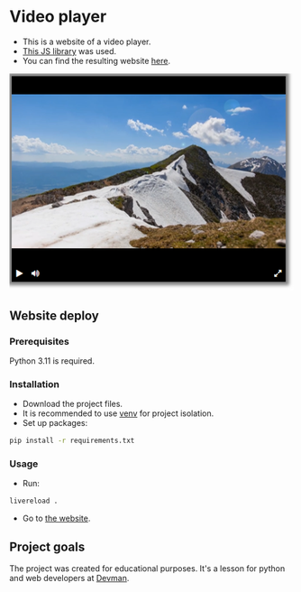 # Video player

- This is a website of a video player.
- [This JS library](https://github.com/devmanorg/video-player-jslib) was used.
- You can find the resulting website [here](https://fch-yk.github.io/d_08_01_video_player/).

![player image](./screenshots/player.png)

## Website deploy

### Prerequisites

Python 3.11 is required.

### Installation

- Download the project files.
- It is recommended to use [venv](https://docs.python.org/3/library/venv.html?highlight=venv#module-venv) for project isolation.
- Set up packages:

```bash
pip install -r requirements.txt
```

### Usage

- Run:

```bash
livereload .
```

- Go to [the website](http://127.0.0.1:35729/).

## Project goals

The project was created for educational purposes.
It's a lesson for python and web developers at [Devman](https://dvmn.org).
